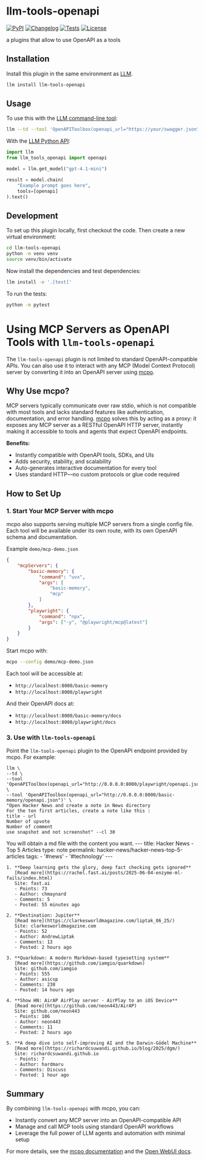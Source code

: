 # llm-tools-openapi

[![PyPI](https://img.shields.io/pypi/v/llm-tools-openapi.svg)](https://pypi.org/project/llm-tools-openapi/)
[![Changelog](https://img.shields.io/github/v/release/oliviergg/llm-tools-openapi?include_prereleases&label=changelog)](https://github.com/oliviergg/llm-tools-openapi/releases)
[![Tests](https://github.com/oliviergg/llm-tools-openapi/actions/workflows/test.yml/badge.svg)](https://github.com/oliviergg/llm-tools-openapi/actions/workflows/test.yml)
[![License](https://img.shields.io/badge/license-Apache%202.0-blue.svg)](https://github.com/oliviergg/llm-tools-openapi/blob/main/LICENSE)

a plugins that allow to use OpenAPI as a tools

## Installation

Install this plugin in the same environment as [LLM](https://llm.datasette.io/).
```bash
llm install llm-tools-openapi
```
## Usage

To use this with the [LLM command-line tool](https://llm.datasette.io/en/stable/usage.html):

```bash
llm --td --tool 'OpenAPIToolbox(openapi_url="https://your/swagger.json")' 'question your API'
```

With the [LLM Python API](https://llm.datasette.io/en/stable/python-api.html):

```python
import llm
from llm_tools_openapi import openapi

model = llm.get_model("gpt-4.1-mini")

result = model.chain(
    "Example prompt goes here",
    tools=[openapi]
).text()
```

## Development

To set up this plugin locally, first checkout the code. Then create a new virtual environment:
```bash
cd llm-tools-openapi
python -m venv venv
source venv/bin/activate
```
Now install the dependencies and test dependencies:
```bash
llm install -e '.[test]'
```
To run the tests:
```bash
python -m pytest
```


# Using MCP Servers as OpenAPI Tools with `llm-tools-openapi`

The `llm-tools-openapi` plugin is not limited to standard OpenAPI-compatible APIs. You can also use it to interact with any MCP (Model Context Protocol) server by converting it into an OpenAPI server using [mcpo](https://github.com/open-webui/mcpo).

## Why Use mcpo?

MCP servers typically communicate over raw stdio, which is not compatible with most tools and lacks standard features like authentication, documentation, and error handling. [mcpo](https://github.com/open-webui/mcpo) solves this by acting as a proxy: it exposes any MCP server as a RESTful OpenAPI HTTP server, instantly making it accessible to tools and agents that expect OpenAPI endpoints.

**Benefits:**
- Instantly compatible with OpenAPI tools, SDKs, and UIs
- Adds security, stability, and scalability
- Auto-generates interactive documentation for every tool
- Uses standard HTTP—no custom protocols or glue code required

## How to Set Up

### 1. Start Your MCP Server with mcpo

mcpo also supports serving multiple MCP servers from a single config file. Each tool will be available under its own route, with its own OpenAPI schema and documentation.

Example `demo/mcp-demo.json`

```json
{
    "mcpServers": {
        "basic-memory": {
            "command": "uvx",
            "args": [
                "basic-memory",
                "mcp"
            ]
        },        
        "playwright": {
            "command": "npx",
            "args": ["-y", "@playwright/mcp@latest"]
        }
    }
}
```

Start mcpo with:

```bash
mcpo --config demo/mcp-demo.json
```

Each tool will be accessible at:
- `http://localhost:8000/basic-memory`
- `http://localhost:8000/playwright`

And their OpenAPI docs at:
- `http://localhost:8000/basic-memory/docs`
- `http://localhost:8000/playwright/docs`


### 3. Use with `llm-tools-openapi`

Point the `llm-tools-openapi` plugin to the OpenAPI endpoint provided by mcpo. 
For example:
```
llm \
--td \
--tool 'OpenAPIToolbox(openapi_url="http://0.0.0.0:8000/playwright/openapi.json")' \
--tool 'OpenAPIToolbox(openapi_url="http://0.0.0.0:8000/basic-memory/openapi.json")' \
"Open Hacker News and create a note in News directory
For the ten first articles, create a note like this :
title - url
Number of upvote 
Number of comment 
use snapshot and not screenshot" --cl 30
```

You will obtain a md file with the content you want.
    ---
    title: Hacker News - Top 5 Articles
    type: note
    permalink: hacker-news/hacker-news-top-5-articles
    tags:
    - '#news'
    - '#technology'
    ---
    
    1. **Deep learning gets the glory, deep fact checking gets ignored**  
       [Read more](https://rachel.fast.ai/posts/2025-06-04-enzyme-ml-fails/index.html)  
       Site: fast.ai  
       - Points: 73  
       - Author: chmaynard  
       - Comments: 5  
       - Posted: 55 minutes ago  
    
    2. **Destination: Jupiter**  
       [Read more](https://clarkesworldmagazine.com/liptak_06_25/)  
       Site: clarkesworldmagazine.com  
       - Points: 52  
       - Author: AndrewLiptak  
       - Comments: 13  
       - Posted: 2 hours ago  
    
    3. **Quarkdown: A modern Markdown-based typesetting system**  
       [Read more](https://github.com/iamgio/quarkdown)  
       Site: github.com/iamgio  
       - Points: 555  
       - Author: asicsp  
       - Comments: 238  
       - Posted: 14 hours ago  
    
    4. **Show HN: AirAP AirPlay server - AirPlay to an iOS Device**  
       [Read more](https://github.com/neon443/AirAP)  
       Site: github.com/neon443  
       - Points: 106  
       - Author: neon443  
       - Comments: 11  
       - Posted: 2 hours ago  
    
    5. **A deep dive into self-improving AI and the Darwin-Gödel Machine**  
       [Read more](https://richardcsuwandi.github.io/blog/2025/dgm/)  
       Site: richardcsuwandi.github.io  
       - Points: 7  
       - Author: hardmaru  
       - Comments: Discuss  
       - Posted: 1 hour ago


## Summary

By combining `llm-tools-openapi` with mcpo, you can:
- Instantly convert any MCP server into an OpenAPI-compatible API
- Manage and call MCP tools using standard OpenAPI workflows
- Leverage the full power of LLM agents and automation with minimal setup

For more details, see the [mcpo documentation](https://github.com/open-webui/mcpo) and the [Open WebUI docs](https://docs.openwebui.com/openapi-servers/mcp). 


